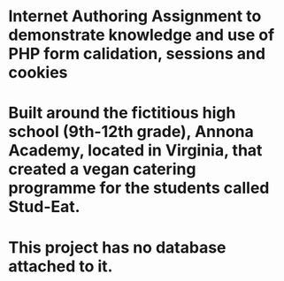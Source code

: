 # Internet Authoring Assignment to demonstrate knowledge and use of PHP form calidation, sessions and cookies
# Built around the fictitious high school (9th-12th grade), Annona Academy, located in Virginia, that created a vegan catering programme for the students called Stud-Eat.
# This project has no database attached to it.
